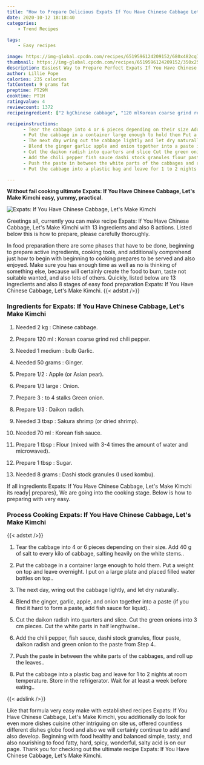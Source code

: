 ```yaml
---
title: "How to Prepare Delicious Expats If You Have Chinese Cabbage Lets Make Kimchi"
date: 2020-10-12 18:18:40
categories:
    - Trend Recipes
    
tags:
    - Easy recipes

image: https://img-global.cpcdn.com/recipes/6519596124209152/680x482cq70/expats-if-you-have-chinese-cabbage-lets-make-kimchi-recipe-main-photo.jpg
thumbnail: https://img-global.cpcdn.com/recipes/6519596124209152/350x250cq70/expats-if-you-have-chinese-cabbage-lets-make-kimchi-recipe-main-photo.jpg
description: Easiest Way to Prepare Perfect Expats If You Have Chinese Cabbage Lets Make Kimchi with 13 ingredients and 8 stages of easy cooking.
author: Lillie Pope
calories: 235 calories
fatContent: 9 grams fat
preptime: PT29M
cooktime: PT1H
ratingvalue: 4
reviewcount: 1372
recipeingredient: ["2 kgChinese cabbage", "120 mlKorean coarse grind red chili pepper", "1 mediumbulb Garlic", "50 gramsGinger", "1/2Apple or Asian pear", "1/3 largeOnion", "3to 4 stalks Green onion", "1/3Daikon radish", "3 tbspSakura shrimp or dried shrimp", "70 mlKorean fish sauce", "1 tbspFlour mixed with 34 times the amount of water and microwaved", "1 tbspSugar", "8 gramsDashi stock granules I used kombu"]

recipeinstructions: 
      - Tear the cabbage into 4 or 6 pieces depending on their size Add 40 g of salt to every kilo of cabbage salting heavily on the white stems 
      - Put the cabbage in a container large enough to hold them Put a weight on top and leave overnight I put on a large plate and placed filled water bottles on top 
      - The next day wring out the cabbage lightly and let dry naturally 
      - Blend the ginger garlic apple and onion together into a paste if you find it hard to form a paste add fish sauce for liquid 
      - Cut the daikon radish into quarters and slice Cut the green onions into 3 cm pieces Cut the white parts in half lengthwise 
      - Add the chili pepper fish sauce dashi stock granules flour paste daikon radish and green onion to the paste from Step 4 
      - Push the paste in between the white parts of the cabbages and roll up the leaves 
      - Put the cabbage into a plastic bag and leave for 1 to 2 nights at room temperature Store in the refrigerator Wait for at least a week before eating

---
```




**Without fail cooking ultimate Expats: If You Have Chinese Cabbage, Let&#39;s Make Kimchi easy, yummy, practical**. 


![Expats: If You Have Chinese Cabbage, Let&#39;s Make Kimchi](https://img-global.cpcdn.com/recipes/6519596124209152/680x482cq70/expats-if-you-have-chinese-cabbage-lets-make-kimchi-recipe-main-photo.jpg "Expats: If You Have Chinese Cabbage, Let&#39;s Make Kimchi")




Greetings all, currently you can make recipe Expats: If You Have Chinese Cabbage, Let&#39;s Make Kimchi with 13 ingredients and also 8 actions. Listed below this is how to prepare, please carefully thoroughly.

In food preparation there are some phases that have to be done, beginning to prepare active ingredients, cooking tools, and additionally comprehend just how to begin with beginning to cooking prepares to be served and also enjoyed. Make sure you has enough time as well as no is thinking of something else, because will certainly create the food to burn, taste not suitable wanted, and also lots of others. Quickly, listed below are 13 ingredients and also 8 stages of easy food preparation Expats: If You Have Chinese Cabbage, Let&#39;s Make Kimchi.
{{< adstxt />}}

### Ingredients for Expats: If You Have Chinese Cabbage, Let&#39;s Make Kimchi


1. Needed 2 kg : Chinese cabbage.

1. Prepare 120 ml : Korean coarse grind red chili pepper.

1. Needed 1 medium : bulb Garlic.

1. Needed 50 grams : Ginger.

1. Prepare 1/2 : Apple (or Asian pear).

1. Prepare 1/3 large : Onion.

1. Prepare 3 : to 4 stalks Green onion.

1. Prepare 1/3 : Daikon radish.

1. Needed 3 tbsp : Sakura shrimp (or dried shrimp).

1. Needed 70 ml : Korean fish sauce.

1. Prepare 1 tbsp : Flour (mixed with 3-4 times the amount of water and microwaved).

1. Prepare 1 tbsp : Sugar.

1. Needed 8 grams : Dashi stock granules (I used kombu).



If all ingredients Expats: If You Have Chinese Cabbage, Let&#39;s Make Kimchi its ready| prepares}, We are going into the cooking stage. Below is how to preparing with very easy.

### Process Cooking Expats: If You Have Chinese Cabbage, Let&#39;s Make Kimchi

{{< adstxt />}}


1. Tear the cabbage into 4 or 6 pieces depending on their size. Add 40 g of salt to every kilo of cabbage, salting heavily on the white stems..



1. Put the cabbage in a container large enough to hold them. Put a weight on top and leave overnight. I put on a large plate and placed filled water bottles on top..



1. The next day, wring out the cabbage lightly, and let dry naturally..



1. Blend the ginger, garlic, apple, and onion together into a paste (if you find it hard to form a paste, add fish sauce for liquid)..



1. Cut the daikon radish into quarters and slice. Cut the green onions into 3 cm pieces. Cut the white parts in half lengthwise..



1. Add the chili pepper, fish sauce, dashi stock granules, flour paste, daikon radish and green onion to the paste from Step 4..



1. Push the paste in between the white parts of the cabbages, and roll up the leaves..



1. Put the cabbage into a plastic bag and leave for 1 to 2 nights at room temperature. Store in the refrigerator. Wait for at least a week before eating..





{{< adslink />}}

Like that formula very easy make with established recipes Expats: If You Have Chinese Cabbage, Let&#39;s Make Kimchi, you additionally do look for even more dishes cuisine other intriguing on site us, offered countless different dishes globe food and also we will certainly continue to add and also develop. Beginning with food healthy and balanced simple, tasty, and also nourishing to food fatty, hard, spicy, wonderful, salty acid is on our page. Thank you for checking out the ultimate recipe Expats: If You Have Chinese Cabbage, Let&#39;s Make Kimchi.
